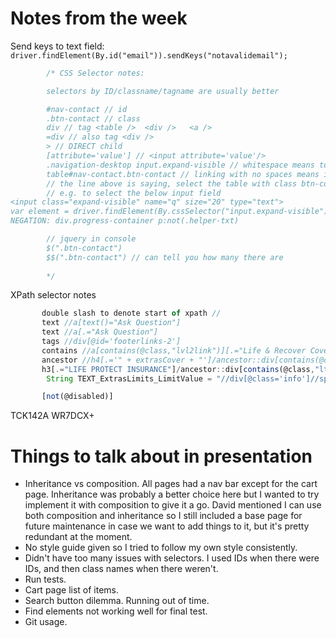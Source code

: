 # Notes from the week

Send keys to text field:
`driver.findElement(By.id("email")).sendKeys("notavalidemail");`

```javascript
        /* CSS Selector notes:

        selectors by ID/classname/tagname are usually better

        #nav-contact // id
        .btn-contact // class
        div // tag <table />  <div />   <a />
        =div // also tag <div />
        > // DIRECT child
        [attribute='value'] // <input attribute='value'/>
        .navigation-desktop input.expand-visible // whitespace means to select from all children not just direct children
        table#nav-contact.btn-contact // linking with no spaces means it's selecting the SAME element
        // the line above is saying, select the table with class btn-contact and ID nav-contact
        // e.g. to select the below input field
<input class="expand-visible" name="q" size="20" type="text">
var element = driver.findElement(By.cssSelector("input.expand-visible")
NEGATION: div.progress-container p:not(.helper-txt)

        // jquery in console
        $(".btn-contact")
        $$(".btn-contact") // can tell you how many there are
        
        */
```
XPath selector notes
```javascript
       double slash to denote start of xpath //
       text //a[text()="Ask Question"]
       text //a[.="Ask Question"]
       tags //div[@id='footerlinks-2']
       contains //a[contains(@class,"lvl2link")][.="Life & Recover Cover"]
       ancestor //h4[.='" + extrasCover + "']/ancestor::div[contains(@class,"item slide")]//a[.='Select']
       h3[.="LIFE PROTECT INSURANCE"]/ancestor::div[contains(@class,"lt1_filter_slide ")]//span[.="Get a quote"]"
        String TEXT_ExtrasLimits_LimitValue = "//div[@class='info']//span[contains(@class,'heading')][.='%s']/ancestor::div[@class='info']/following-sibling::div[@class='progress-container']//p[not(contains(@class,'helper-txt'))]";

       [not(@disabled)]

```
TCK142A
WR7DCX+

# Things to talk about in presentation

* Inheritance vs composition. All pages had a nav bar except for the cart page. Inheritance was probably a better choice here but I wanted to try implement it with composition to give it a go. David mentioned I can use both composition and inheritance so I still included a base page for future maintenance in case we want to add things to it, but it's pretty redundant at the moment.
* No style guide given so I tried to follow my own style consistently.
* Didn't have too many issues with selectors. I used IDs when there were IDs, and then class names when there weren't.
* Run tests.
* Cart page list of items.
* Search button dilemma. Running out of time.
* Find elements not working well for final test.
* Git usage.
